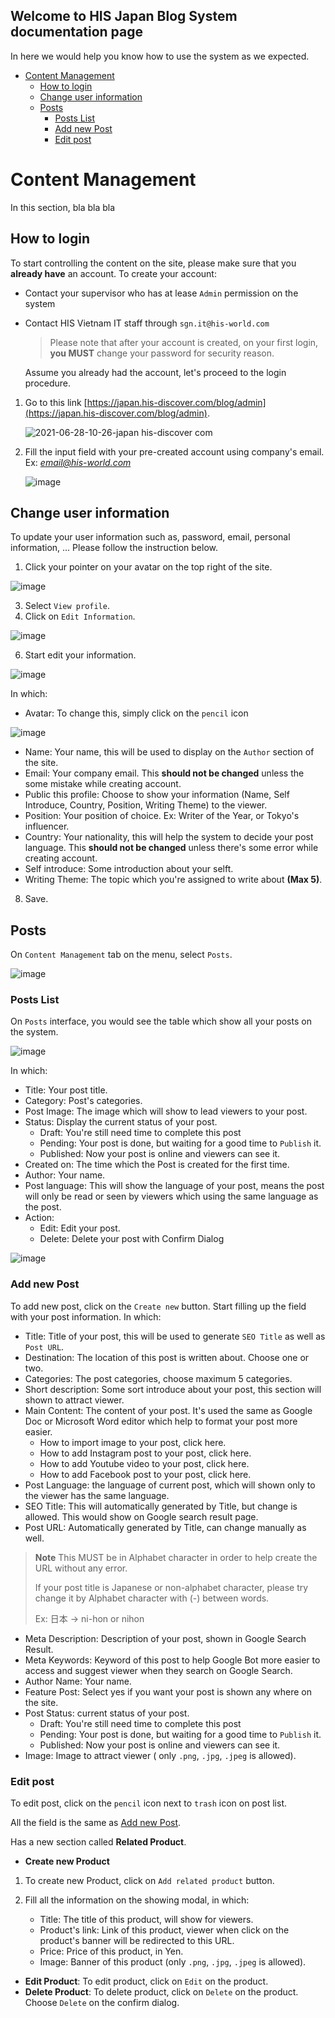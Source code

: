 ## Welcome to HIS Japan Blog System documentation page

In here we would help you know how to use the system as we expected.

- [Content Management](#content-management)
  - [How to login](#how-to-login)
  - [Change user information](#change-user-information)
  - [Posts](#posts)
    - [Posts List](#posts-list)
    - [Add new Post](#add-new-post)
    - [Edit post](#edit-post)

# Content Management

In this section, bla bla bla

## How to login

To start controlling the content on the site, please make sure that you **already have** an account.
To create your account:

- Contact your supervisor who has at lease `Admin` permission on the system
- Contact HIS Vietnam IT staff through `sgn.it@his-world.com`

  > Please note that after your account is created, on your first login, **you MUST** change your password for security reason.

  Assume you already had the account, let's proceed to the login procedure.

1. Go to this link [https://japan.his-discover.com/blog/admin](https://japan.his-discover.com/blog/admin).


   ![2021-06-28-10-26-japan his-discover com](https://user-images.githubusercontent.com/21214764/123575282-a29ea080-d7fb-11eb-9087-987ee20b3c99.png)

2. Fill the input field with your pre-created account using company's email.
   Ex: *email@his-world.com*

   ![image](https://user-images.githubusercontent.com/21214764/123575340-bba75180-d7fb-11eb-9914-b0be1e12cc2f.png)

## Change user information

To update your user information such as, password, email, personal information, ... Please follow the instruction below.
1. Click your pointer on your avatar on the top right of the site.

![image](https://user-images.githubusercontent.com/21214764/123579364-f613ed00-d801-11eb-9816-c039093ae284.png)

3. Select `View profile`.
4. Click on `Edit Information`.

![image](https://user-images.githubusercontent.com/21214764/123579411-0a57ea00-d802-11eb-81cc-a01d1ae7372b.png)

6. Start edit your information.

![image](https://user-images.githubusercontent.com/21214764/123579434-13e15200-d802-11eb-8ffa-7ac00b07762a.png)

In which:
- Avatar: To change this, simply click on the `pencil` icon

![image](https://user-images.githubusercontent.com/21214764/123579930-ff518980-d802-11eb-8f10-61f892246104.png)

- Name: Your name, this will be used to display on the `Author` section of the site.
- Email: Your company email. This **should not be changed** unless the some mistake while creating account.
- Public this profile: Choose to show your information (Name, Self Introduce, Country, Position, Writing Theme) to the viewer.
- Position: Your position of choice. Ex: Writer of the Year, or Tokyo's influencer.
- Country: Your nationality, this will help the system to decide your post language. This **should not be changed** unless there's some error while creating account.
- Self introduce: Some introduction about your selft.
- Writing Theme: The topic which you're assigned to write about **(Max 5)**.


8. Save.

## Posts

On `Content Management` tab on the menu, select `Posts`.

![image](https://user-images.githubusercontent.com/21214764/123580574-560b9300-d804-11eb-8105-4e894f2ea8fb.png)

### Posts List

On `Posts` interface, you would see the table which show all your posts on the system.

![image](https://user-images.githubusercontent.com/21214764/123580613-63288200-d804-11eb-9dd1-cbccf43cc0ad.png)

In which:
- Title: Your post title.
- Category: Post's categories.
- Post Image: The image which will show to lead viewers to your post.
- Status: Display the current status of your post.
  - Draft: You're still need time to complete this post
  - Pending: Your post is done, but waiting for a good time to `Publish` it.
  - Published: Now your post is online and viewers can see it.
- Created on: The time which the Post is created for the first time.
- Author: Your name.
- Post language: This will show the language of your post, means the post will only be read or seen by viewers which using the same language as the post.
- Action:
  - Edit: Edit your post.
  - Delete: Delete your post with Confirm Dialog

![image](https://user-images.githubusercontent.com/21214764/123580656-79364280-d804-11eb-8b55-5f9df34b53a9.png)

### Add new Post

To add new post, click on the `Create new` button.
Start filling up the field with your post information.
In which:
- Title: Title of your post, this will be used to generate `SEO Title` as well as `Post URL`.
- Destination: The location of this post is written about. Choose one or two.
- Categories: The post categories, choose maximum 5 categories.
- Short description: Some sort introduce about your post, this section will shown to attract viewer.
- Main Content: The content of your post. It's used the same as Google Doc or Microsoft Word editor which help to format your post more easier.
  - How to import image to your post, click here.
  - How to add Instagram post to your post, click here.
  - How to add Youtube video to your post, click here.
  - How to add Facebook post to your post, click here.
- Post Language: the language of current post, which will shown only to the viewer has the same language.
- SEO Title: This will automatically generated by Title, but change is allowed. This would show on Google search result page.
- Post URL: Automatically generated by Title, can change manually as well.
> **Note**
> This MUST be in Alphabet character in order to help create the URL without any error. 
> 
> If your post title is Japanese or non-alphabet character, please try change it by Alphabet character with (-) between words.
> 
> Ex: 日本 -> ni-hon or nihon

- Meta Description: Description of your post, shown in Google Search Result.
- Meta Keywords: Keyword of this post to help Google Bot more easier to access and suggest viewer when they search on Google Search.
- Author Name: Your name.
- Feature Post: Select yes if you want your post is shown any where on the site.
- Post Status: current status of your post.
  - Draft: You're still need time to complete this post
  - Pending: Your post is done, but waiting for a good time to `Publish` it.
  - Published: Now your post is online and viewers can see it.
- Image: Image to attract viewer ( only `.png`, `.jpg`, `.jpeg` is allowed).

### Edit post

To edit post, click on the `pencil` icon next to `trash` icon on post list.

All the field is the same as [Add new Post](#add-new-post).

Has a new section called **Related Product**.

- **Create new Product**

1. To create new Product, click on `Add related product` button.
2. Fill all the information on the showing modal, in which:

   - Title: The title of this product, will show for viewers.
   - Product's link: Link of this product, viewer when click on the product's banner will be redirected to this URL.
   - Price: Price of this product, in Yen.
   - Image: Banner of this product (only `.png`, `.jpg`, `.jpeg` is allowed).

- **Edit Product**: To edit product, click on `Edit` on the product.
- **Delete Product**: To delete product, click on `Delete` on the product. Choose `Delete` on the confirm dialog.


